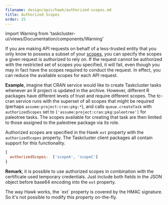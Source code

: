 ```yaml
---
filename: design/apis/hawk/authorized-scopes.md
title: Authorized Scopes
order: 25
---
```


import Warning from 'taskcluster-ui/views/Documentation/components/Warning'

If you are making API requests on behalf of a less-trusted entity that you only
know to possess a subset of your [scopes](scopes), you can specify the scopes a
given request is authorized to rely on. If the request cannot be authorized
with the restricted set of scopes you specified, it will fail, even though you
may in fact have the scopes required to conduct the request. In effect, you can
reduce the available scopes for each API request.

**Example**, imagine that CRAN service would like to create Taskcluster tasks
whenever an R project is updated in the archive. However, different R packages
have different levels of trust and require different scopes. The tc-cran
service runs with the superset of all scopes that might be required (perhaps
`assume:project:cran:pkg:*`), and calls `queue.createTask` with
`authorizedScopes` set to `['assume:project:cran:pkg:paleotree']` for paleotree
tasks. The scopes available for creating that task are then limited to those
assigned to the paleotree package via its role.

Authorized scopes are specified in the Hawk `ext` property with the
`authorizedScopes` property. The Taskcluster client packages all contain
support for this functionality.

```js
{
  authorizedScopes:  ['scopeA', 'scopeC']
}
```

**Remark**, it is possible to use authorized scopes in combination with the
certificate used temporary credentials. Just include both fields in the JSON
object before base64 encoding into the `ext` property.

<Warning>
  The way Hawk works, the `ext` property is covered by the HMAC signature. So 
  it's not possible to modify this property on-the-fly.
</Warning>
